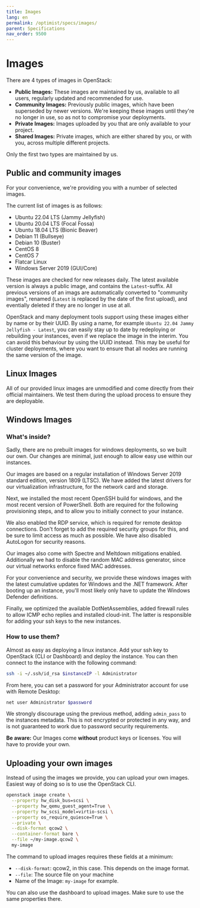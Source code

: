 ```yaml
---
title: Images
lang: en
permalink: /optimist/specs/images/
parent: Specifications
nav_order: 9500
---
```


# Images

There are 4 types of images in OpenStack:

- **Public Images:** These images are maintained by us, available to all users, regularly updated and recommended for use.
- **Community Images:** Previously public images, which have been superseded by newer versions. We're keeping these images until they're no longer in use, so as not to compromise your deployments.
- **Private Images:** Images uploaded by you that are only available to your project.
- **Shared Images:** Private images, which are either shared by you, or with you, across multiple different projects.

Only the first two types are maintained by us.

## Public and community images

For your convenience, we're providing you with a number of selected images.

The current list of images is as follows:

- Ubuntu 22.04 LTS (Jammy Jellyfish)
- Ubuntu 20.04 LTS (Focal Fossa)
- Ubuntu 18.04 LTS (Bionic Beaver)
- Debian 11 (Bullseye)
- Debian 10 (Buster)
- CentOS 8
- CentOS 7
- Flatcar Linux
- Windows Server 2019 (GUI/Core)

These images are checked for new releases daily. The latest available version is always a public image, and contains the `Latest`-suffix. All previous versions of an imags are automatically converted to "community images", renamed (`Latest` is replaced by the date of the first upload), and eventially deleted if they are no longer in use at all.

OpenStack and many deployment tools support using these images either by name or by their UUID. By using a name, for example `Ubuntu 22.04 Jammy Jellyfish - Latest`, you can easily stay up to date by redeploying or rebuilding your instances, even if we replace the image in the interim. You can avoid this behaviour by using the UUID instead. This may be useful for cluster deployments, where you want to ensure that all nodes are running the same version of the image.

## Linux Images

All of our provided linux images are unmodified and come directly from their official maintainers. We test them during the upload process to ensure they are deployable.

## Windows Images

### What's inside?

Sadly, there are no prebuilt images for windows deployments, so we built our own. Our changes are minimal, just enough to allow easy use within our instances.

Our images are based on a regular installation of Windows Server 2019 standard edition, version 1809 (LTSC). We have added the latest drivers for our virtualization infrastructure, for the network card and storage.

Next, we installed the most recent OpenSSH build for windows, and the most recent version of PowerShell. Both are required for the following provisioning steps, and to allow you to initially connect to your instance.

We also enabled the RDP service, which is required for remote desktop connections. Don't forget to add the required security groups for this, and be sure to limit access as much as possible. We have also disabled AutoLogon for security reasons.

Our images also come with Spectre and Meltdown mitigations enabled. Additionally we had to disable the random MAC address generator, since our virtual networks enforce fixed MAC addresses.

For your convenience and security, we provide these windows images with the latest cumulative updates for Windows and the .NET framework. After booting up an instance, you'll most likely only have to update the Windows Defender definitions.

Finally, we optimized the available DotNetAssemblies, added firewall rules to allow ICMP echo replies and installed cloud-init. The latter is responsible for adding your ssh keys to the new instances.

### How to use them?

Almost as easy as deploying a linux instance. Add your ssh key to OpenStack (CLI or Dashboard) and deploy the instance. You can then connect to the instance with the following command:

```bash
ssh -i ~/.ssh/id_rsa $instanceIP -l Administrator
```

From here, you can set a password for your Administrator account for use with Remote Desktop:

```bash
net user Administrator $password
```

We strongly discourage using the previous method, adding `admin_pass` to the instances metadata. This is not encrypted or protected in any way, and is not guaranteed to work due to password security requirements.

**Be aware:** Our Images come **without** product keys or licenses. You will have to provide your own.

## Uploading your own images

Instead of using the images we provide, you can upload your own images. Easiest way of doing so is to use the OpenStack CLI.

```bash
openstack image create \
  --property hw_disk_bus=scsi \
  --property hw_qemu_guest_agent=True \
  --property hw_scsi_model=virtio-scsi \
  --property os_require_quiesce=True \
  --private \
  --disk-format qcow2 \
  --container-format bare \
  --file ~/my-image.qcow2 \
  my-image
```

The command to upload images requires these fields at a minimum:

- `--disk-format`: qcow2, in this case. This depends on the image format.
- `--file`: The source file on your machine
- Name of the Image: `my-image` for example.

You can also use the dashboard to upload images. Make sure to use the same properties there.
